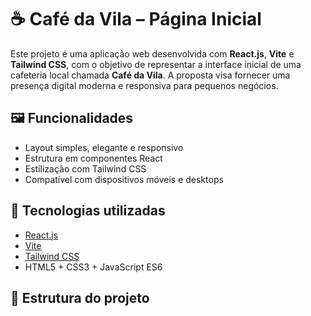 # ☕ Café da Vila – Página Inicial

Este projeto é uma aplicação web desenvolvida com **React.js**, **Vite** e **Tailwind CSS**, com o objetivo de representar a interface inicial de uma cafeteria local chamada **Café da Vila**. A proposta visa fornecer uma presença digital moderna e responsiva para pequenos negócios.

## 🖼️ Funcionalidades

- Layout simples, elegante e responsivo
- Estrutura em componentes React
- Estilização com Tailwind CSS
- Compatível com dispositivos móveis e desktops

## 🚀 Tecnologias utilizadas

- [React.js](https://reactjs.org/)
- [Vite](https://vitejs.dev/)
- [Tailwind CSS](https://tailwindcss.com/)
- HTML5 + CSS3 + JavaScript ES6

## 📂 Estrutura do projeto


